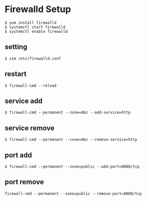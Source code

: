 Firewalld Setup
====

```
$ yum install firewalld
$ systemctl start firewalld
$ systemctl enable firewalld
```

setting
----
```$ vim /etc/firewalld.conf```

restart
----
```$ firewall-cmd --reload```

service add
----
```$ firewall-cmd --permanent --zone=dmz --add-service=http```

service remove
----
```$ firewall-cmd --permanent --cone=dmz --remove-service=http```

port add
----
```$ firewall-cmd --permanent --zone=public --add-port=8080/tcp```

port remove
----
```firewall-cmd --permanent --zone=public --remove-port=8080/tcp```